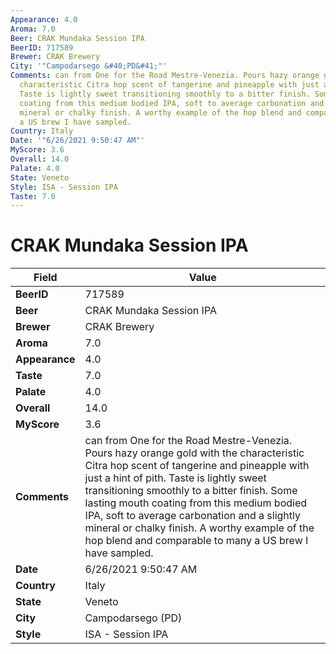 ```yaml
---
Appearance: 4.0
Aroma: 7.0
Beer: CRAK Mundaka Session IPA
BeerID: 717589
Brewer: CRAK Brewery
City: '"Campodarsego &#40;PD&#41;"'
Comments: can from One for the Road Mestre-Venezia. Pours hazy orange gold with the
  characteristic Citra hop scent of tangerine and pineapple with just a hint of pith.
  Taste is lightly sweet transitioning smoothly to a bitter finish. Some lasting mouth
  coating from this medium bodied IPA, soft to average carbonation and a slightly
  mineral or chalky finish. A worthy example of the hop blend and comparable to many
  a US brew I have sampled.
Country: Italy
Date: '"6/26/2021 9:50:47 AM"'
MyScore: 3.6
Overall: 14.0
Palate: 4.0
State: Veneto
Style: ISA - Session IPA
Taste: 7.0
---
```


# CRAK Mundaka Session IPA

| Field         | Value |
|---------------|-------|
| **BeerID** | 717589 |
| **Beer** | CRAK Mundaka Session IPA |
| **Brewer** | CRAK Brewery |
| **Aroma** | 7.0 |
| **Appearance** | 4.0 |
| **Taste** | 7.0 |
| **Palate** | 4.0 |
| **Overall** | 14.0 |
| **MyScore** | 3.6 |
| **Comments** | can from One for the Road Mestre-Venezia. Pours hazy orange gold with the characteristic Citra hop scent of tangerine and pineapple with just a hint of pith. Taste is lightly sweet transitioning smoothly to a bitter finish. Some lasting mouth coating from this medium bodied IPA, soft to average carbonation and a slightly mineral or chalky finish. A worthy example of the hop blend and comparable to many a US brew I have sampled. |
| **Date** | 6/26/2021 9:50:47 AM |
| **Country** | Italy |
| **State** | Veneto |
| **City** | Campodarsego &#40;PD&#41; |
| **Style** | ISA - Session IPA |
